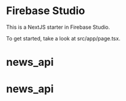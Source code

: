 # Firebase Studio

This is a NextJS starter in Firebase Studio.

To get started, take a look at src/app/page.tsx.
# news_api
# news_api
